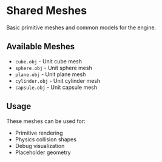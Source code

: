# Shared Meshes

Basic primitive meshes and common models for the engine.

## Available Meshes

- `cube.obj` - Unit cube mesh
- `sphere.obj` - Unit sphere mesh
- `plane.obj` - Unit plane mesh
- `cylinder.obj` - Unit cylinder mesh
- `capsule.obj` - Unit capsule mesh

## Usage

These meshes can be used for:

- Primitive rendering
- Physics collision shapes
- Debug visualization
- Placeholder geometry
